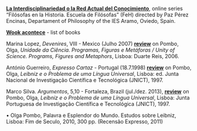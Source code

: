 **[La Interdisciplinariedad o la Red Actual del Conocimiento](https://www.youtube.com/watch?v=zWHHvijaJ1I)**, online series “Filósofas en la Historia. Escuela de Filósofas” (FeH) directed by Paz Pérez Encinas, Departament of Philosophy of the IES Aramo, Oviedo, Spain.

**[Wook acontece](https://www.wook.pt/wookacontece/autores/autor?id=5779&srsltid=AfmBOoouFVLdylQPMd5_3hZRd1khnsq7Bje6fac26ZrvCgOrFjV5SmrA)** - list of books  

Marina Lopez, *Devenires*, VIII - Mexico (Julho 2007) **[review](https://webpages.ciencias.ulisboa.pt/~ommartins/investigacao/livroolga_uc_por_marina_lopez.pdf)** on Pombo, Olga, *Unidade da Ciência. Programas, Figuras e Metáforas / Unity of Science. Programs, Figures and Metaphors*, Lisboa: Duarte Reis, 2006.

António Guerreiro, *Expresso Cartaz* - Portugal (18.7.1998) **[review](https://arquivo.pt/wayback/20081022125858/http://aeiou.primeirasedicoes.expresso.pt/ed1342/c251.asp)** on Pombo, Olga, *Leibniz e o Problema de uma Língua Universal*, Lisboa: ed. Junta Nacional de Investigação Científica e Tecnológica (JNICT), 1997. 

Marco Silva. *Argumentos*, 5,10 - Fortaleza, Brazil (jul./dez. 2013), **[review](https://periodicos.ufc.br/argumentos/article/view/19037/29756)** on Pombo, Olga, *Leibniz e o Problema de uma Língua Universal*,  Lisboa:  Junta  Portuguesa  de  Investigação Científica e Tecnológica (JNICT), 1997. 

•	Olga Pombo, Palavra e Esplendor do Mundo. Estudos sobre Leibniz, Lisboa: Fim de Seculo, 2010, 300 pp. (Recensão Expresso, 2011)
